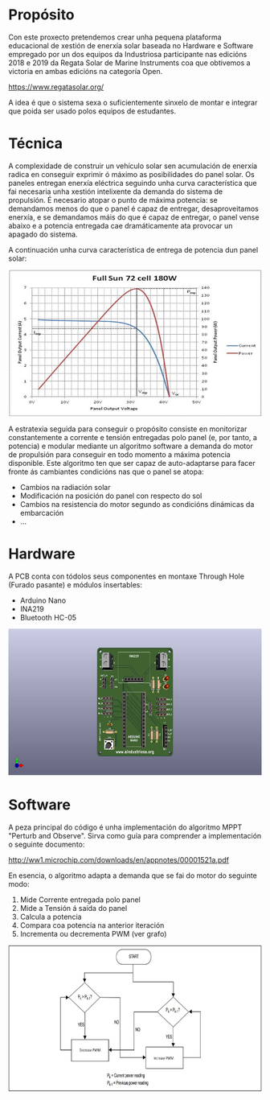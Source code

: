 # Propósito
Con este proxecto pretendemos crear unha pequena plataforma educacional de xestión de enerxía solar baseada no Hardware e Software empregado por un dos equipos da Industriosa participante nas edicións 2018 e 2019 da Regata Solar de Marine Instruments coa que obtivemos a victoria en ambas edicións na categoría Open.

https://www.regatasolar.org/

A idea é que o sistema sexa o suficientemente sinxelo de montar e integrar que poida ser usado polos equipos de estudantes.


# Técnica

A complexidade de construir un vehículo solar sen acumulación de enerxía radica en conseguir exprimir ó máximo as posibilidades do panel solar.
Os paneles entregan enerxía eléctrica seguindo unha curva característica que fai necesaria unha xestión intelixente da demanda do sistema de propulsión. É necesario atopar o punto de máxima potencia: se demandamos menos do que o panel é capaz de entregar, desaproveitamos enerxía, e se demandamos máis do que é capaz de entregar, o panel vense abaixo e a potencia entregada cae dramáticamente ata provocar un apagado do sistema.

A continuación unha curva característica de entrega de potencia dun panel solar:

<p align="center">
  <img src="/doc/img/solar-panel-power.JPG" width="548" height="291"/>
</p>

A estratexia seguida para conseguir o propósito consiste en monitorizar constantemente a corrente e tensión entregadas polo panel (e, por tanto, a potencia) e modular mediante un algoritmo software a demanda do motor de propulsión para conseguir en todo momento a máxima potencia disponible.
Este algoritmo ten que ser capaz de auto-adaptarse para facer fronte ás cambiantes condicións nas que o panel se atopa:
* Cambios na radiación solar
* Modificación na posición do panel con respecto do sol
* Cambios na resistencia do motor segundo as condicións dinámicas da embarcación
* ...


# Hardware

A PCB conta con tódolos seus componentes en montaxe Through Hole (Furado pasante) e módulos insertables:
* Arduino Nano
* INA219
* Bluetooth HC-05

<p align="center">
  <img src="/MPPT PCB/images/Render_pcb_front.jpg" width="548" height="291"/>
</p>

# Software

A peza principal do código é unha implementación do algoritmo MPPT "Perturb and Observe".
Sirva como guía para comprender a implementación o seguinte documento:

http://ww1.microchip.com/downloads/en/appnotes/00001521a.pdf

En esencia, o algoritmo adapta a demanda que se fai do motor do seguinte modo:
1. Mide Corrente entregada polo panel
2. Mide a Tensión á saída do panel
3. Calcula a potencia
4. Compara coa potencia na anterior iteración
5. Incrementa ou decrementa PWM (ver grafo)

<p align="center">
  <img src="/doc/img/P_O.jpg" width="548" height="291"/>
</p>


